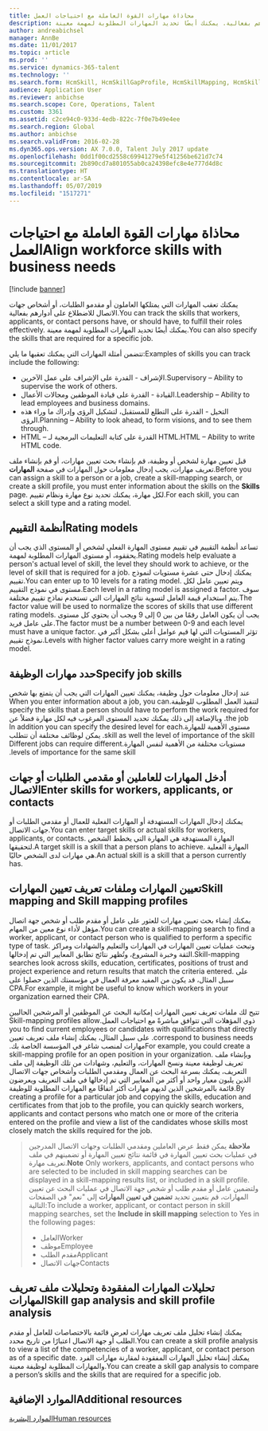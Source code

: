 ```yaml
---
title: محاذاة مهارات القوة العاملة مع احتياجات العمل
description: يمكنك تعقب المهارات التي يمتلكها العاملون أو مقدمو الطلبات، أو أشخاص جهات الاتصال للاضطلاع على أدوارهم بفعالية. يمكنك أيضًا تحديد المهارات المطلوبة لمهمة معينة.
author: andreabichsel
manager: AnnBe
ms.date: 11/01/2017
ms.topic: article
ms.prod: ''
ms.service: dynamics-365-talent
ms.technology: ''
ms.search.form: HcmSkill, HcmSkillGapProfile, HcmSkillMapping, HcmSkillType
audience: Application User
ms.reviewer: anbichse
ms.search.scope: Core, Operations, Talent
ms.custom: 3361
ms.assetid: c2ce94c0-933d-4edb-822c-7f0e7b49e4ee
ms.search.region: Global
ms.author: anbichse
ms.search.validFrom: 2016-02-28
ms.dyn365.ops.version: AX 7.0.0, Talent July 2017 update
ms.openlocfilehash: 0dd1f00cd2558c69941279e5f41256be621d7c74
ms.sourcegitcommit: 2b890cd7a801055ab0ca24398efc8e4e777d4d8c
ms.translationtype: HT
ms.contentlocale: ar-SA
ms.lasthandoff: 05/07/2019
ms.locfileid: "1517271"
---
```

# <a name="align-workforce-skills-with-business-needs"></a><span data-ttu-id="e6793-104">محاذاة مهارات القوة العاملة مع احتياجات العمل</span><span class="sxs-lookup"><span data-stu-id="e6793-104">Align workforce skills with business needs</span></span>

[!include [banner](includes/banner.md)]

<span data-ttu-id="e6793-105">يمكنك تعقب المهارات التي يمتلكها العاملون أو مقدمو الطلبات، أو أشخاص جهات الاتصال للاضطلاع على أدوارهم بفعالية.</span><span class="sxs-lookup"><span data-stu-id="e6793-105">You can track the skills that workers, applicants, or contact persons have, or should have, to fulfill their roles effectively.</span></span> <span data-ttu-id="e6793-106">يمكنك أيضًا تحديد المهارات المطلوبة لمهمة معينة.</span><span class="sxs-lookup"><span data-stu-id="e6793-106">You can also specify the skills that are required for a specific job.</span></span>

<span data-ttu-id="e6793-107">تتضمن أمثلة المهارات التي يمكنك تعقبها ما يلي:</span><span class="sxs-lookup"><span data-stu-id="e6793-107">Examples of skills you can track include the following:</span></span>
-   <span data-ttu-id="e6793-108">الإشراف - القدرة على الإشراف على عمل الآخرين.</span><span class="sxs-lookup"><span data-stu-id="e6793-108">Supervisory – Ability to supervise the work of others.</span></span>
-   <span data-ttu-id="e6793-109">القيادة - القدرة على قيادة الموظفين ومجالات الأعمال.</span><span class="sxs-lookup"><span data-stu-id="e6793-109">Leadership – Ability to lead employees and business domains.</span></span>
-   <span data-ttu-id="e6793-110">التخيل - القدرة على التطلع للمستقبل، لتشكيل الرؤى وإدراك ما وراء هذه الرؤى.</span><span class="sxs-lookup"><span data-stu-id="e6793-110">Planning – Ability to look ahead, to form visions, and to see them through.</span></span>
-   <span data-ttu-id="e6793-111">HTML – القدرة على كتابة التعليمات البرمجية لـ HTML.</span><span class="sxs-lookup"><span data-stu-id="e6793-111">HTML – Ability to write HTML code.</span></span>

<span data-ttu-id="e6793-112">قبل تعيين مهارة لشخص أو وظيفة، قم بإنشاء بحث تعيين مهارات، أو قم بإنشاء ملف تعريف مهارات، يجب إدخال معلومات حول المهارات في صفحة **المهارات**.</span><span class="sxs-lookup"><span data-stu-id="e6793-112">Before you can assign a skill to a person or a job, create a skill-mapping search, or create a skill profile, you must enter information about the skills on the **Skills** page.</span></span> <span data-ttu-id="e6793-113">لكل مهارة، يمكنك تحديد نوع مهارة ونظام تقييم.</span><span class="sxs-lookup"><span data-stu-id="e6793-113">For each skill, you can select a skill type and a rating model.</span></span>

## <a name="rating-models"></a><span data-ttu-id="e6793-114">أنظمة التقييم</span><span class="sxs-lookup"><span data-stu-id="e6793-114">Rating models</span></span>
<span data-ttu-id="e6793-115">تساعد أنظمة التقييم في تقييم مستوى المهارة الفعلي لشخص أو المستوى الذي يجب أن يحققوه، أو مستوى المهارات المطلوبة لمهمة.</span><span class="sxs-lookup"><span data-stu-id="e6793-115">Rating models help evaluate a person's actual level of skill, the level they should work to achieve, or the level of skill that is required for a job.</span></span> <span data-ttu-id="e6793-116">يمكنك إدخال حتى عشرة مستويات لنموذج تقييم.</span><span class="sxs-lookup"><span data-stu-id="e6793-116">You can enter up to 10 levels for a rating model.</span></span>  <span data-ttu-id="e6793-117">ويتم تعيين عامل لكل مستوى في نموذج التقييم.</span><span class="sxs-lookup"><span data-stu-id="e6793-117">Each level in a rating model is assigned a factor.</span></span>  <span data-ttu-id="e6793-118">سوف يتم استخدام قيمة العامل لتسوية نتائج المهارات التي تستخدم نماذج تقييم مختلفة.</span><span class="sxs-lookup"><span data-stu-id="e6793-118">The factor value will be used to normalize the scores of skills that use different rating models.</span></span>  <span data-ttu-id="e6793-119">يجب أن يكون العامل رقمًا من بين 0 إلى 9 ويجب أن يحتوي كل مستوى على عامل فريد.</span><span class="sxs-lookup"><span data-stu-id="e6793-119">The factor must be a number between 0-9 and each level must have a unique factor.</span></span>  <span data-ttu-id="e6793-120">تؤثر المستويات التي لها قيم عوامل أعلى بشكل أكبر في نموذج تقييم.</span><span class="sxs-lookup"><span data-stu-id="e6793-120">Levels with higher factor values carry more weight in a rating model.</span></span>

## <a name="specify-job-skills"></a><span data-ttu-id="e6793-121">حدد مهارات الوظيفة</span><span class="sxs-lookup"><span data-stu-id="e6793-121">Specify job skills</span></span>
<span data-ttu-id="e6793-122">‏‫عند إدخال معلومات حول وظيفة، يمكنك تعيين المهارات التي يجب أن يتمتع بها شخص لتنفيذ العمل المطلوب للوظيفة.</span><span class="sxs-lookup"><span data-stu-id="e6793-122">When you enter information about a job, you can specify the skills that a person should have to perform the work required for the job.</span></span>  <span data-ttu-id="e6793-123">وبالإضافة إلى ذلك يمكنك تحديد المستوى المرغوب فيه لكل مهارة فضلاً عن مستوى الأهمية للمهارة.</span><span class="sxs-lookup"><span data-stu-id="e6793-123">In addition you can specify the desired level for each skill as well the level of importance of the skill.</span></span> <span data-ttu-id="e6793-124">يمكن لوظائف مختلفة أن تتطلب مستويات مختلفة من الأهمية لنفس المهارة.</span><span class="sxs-lookup"><span data-stu-id="e6793-124">Different jobs can require different levels of importance for the same skill.</span></span>

## <a name="enter-skills-for-workers-applicants-or-contacts"></a><span data-ttu-id="e6793-125">أدخل المهارات للعاملين أو مقدمي الطلبات أو جهات الاتصال</span><span class="sxs-lookup"><span data-stu-id="e6793-125">Enter skills for workers, applicants, or contacts</span></span>
<span data-ttu-id="e6793-126">يمكنك إدخال المهارات المستهدفة أو المهارات الفعلية للعمال أو مقدمي الطلبات أو جهات الاتصال.</span><span class="sxs-lookup"><span data-stu-id="e6793-126">You can enter target skills or actual skills for workers, applicants, or contacts.</span></span> <span data-ttu-id="e6793-127">المهارة المستهدفة هي المهارة التي يخطط الشخص لتحقيقها.</span><span class="sxs-lookup"><span data-stu-id="e6793-127">A target skill is a skill that a person plans to achieve.</span></span> <span data-ttu-id="e6793-128">المهارة الفعلية هي مهارات لدى الشخص حاليًا.</span><span class="sxs-lookup"><span data-stu-id="e6793-128">An actual skill is a skill that a person currently has.</span></span>

## <a name="skill-mapping-and-skill-mapping-profiles"></a><span data-ttu-id="e6793-129"> تعيين المهارات وملفات تعريف تعيين المهارات</span><span class="sxs-lookup"><span data-stu-id="e6793-129">Skill mapping and Skill mapping profiles</span></span>
<span data-ttu-id="e6793-130">يمكنك إنشاء بحث تعيين مهارات للعثور على عامل أو مقدم طلب أو شخص جهة اتصال مؤهل لأداء نوع معين من المهام.</span><span class="sxs-lookup"><span data-stu-id="e6793-130">You can create a skill-mapping search to find a worker, applicant, or contact person who is qualified to perform a specific type of task.</span></span> <span data-ttu-id="e6793-131">وتبحث عمليات تعيين المهارات في المهارات والتعليم والشهادات ومراكز الثقة وخبرة المشروع، وتُظهر نتائج تطابق المعايير التي تم إدخالها.</span><span class="sxs-lookup"><span data-stu-id="e6793-131">Skill-mapping searches look across skills, education, certificates, positions of trust and project experience and return results that match the criteria entered.</span></span>  <span data-ttu-id="e6793-132">على سبيل المثال، قد يكون من المفيد معرفة العمال في مؤسستك الذين حصلوا على CPA.</span><span class="sxs-lookup"><span data-stu-id="e6793-132">For example, it might be useful to know which workers in your organization earned their CPA.</span></span>

<span data-ttu-id="e6793-133">‏‫تتيح لك ملفات تعريف تعيين المهارات إمكانية البحث عن الموظفين أو المرشحين الحاليين ذوي المؤهلات التي تتوافق مباشرةً مع احتياجات العمل.</span><span class="sxs-lookup"><span data-stu-id="e6793-133">Skill-mapping profiles allow you to find current employees or candidates with qualifications that directly correspond to business needs.</span></span>  <span data-ttu-id="e6793-134">على سبيل المثال، يمكنك إنشاء ملف تعريف تعيين مهارات لمنصب شاغر في المؤسسة الخاصة بك.‬</span><span class="sxs-lookup"><span data-stu-id="e6793-134">For example, you could create a skill-mapping profile for an open position in your organization.</span></span> <span data-ttu-id="e6793-135">وبإنشاء ملف تعريف لوظيفة معينة ونسخ المهارات، والتعليم، وشهادات من تلك الوظيفة إلى ملف التعريف، يمكنك بسرعة البحث عن العمال ومقدمي الطلبات وأشخاص جهات الاتصال الذين يلبون معيار واحد أو أكثر من المعايير التي تم إدخالها في ملف التعريف ويعرضون قائمة بالمرشحين الذين لديهم مهارات أكثر اتفاقًا مع المهارات المطلوبة للوظيفة.</span><span class="sxs-lookup"><span data-stu-id="e6793-135">By creating a profile for a particular job and copying the skills, education and certificates from that job to the profile, you can quickly search workers, applicants and contact persons who match one or more of the criteria entered on the profile and view a list of the candidates whose skills most closely match the skills required for the job.</span></span>

> <span data-ttu-id="e6793-136">**ملاحظة** يمكن فقط عرض العاملين ومقدمي الطلبات وجهات الاتصال المدرجين في عمليات بحث تعيين المهارة في قائمة نتائج تعيين المهارة أو تضمينهم في ملف تعريف مهارة.</span><span class="sxs-lookup"><span data-stu-id="e6793-136">**Note** Only workers, applicants, and contact persons who are selected to be included in skill mapping searches can be displayed in a skill-mapping results list, or included in a skill profile.</span></span> <span data-ttu-id="e6793-137">ولتضمين عامل أو مقدم طلب أو شخص جهة الاتصال في عمليات البحث عن تعيين المهارات، قم بتعيين تحديد **تضمين في تعيين المهارات** إلى "نعم" في الصفحات التالية:</span><span class="sxs-lookup"><span data-stu-id="e6793-137">To include a worker, applicant, or contact person in skill mapping searches, set the **Include in skill mapping** selection to Yes in the following pages:</span></span>
> 
> + <span data-ttu-id="e6793-138">العامل</span><span class="sxs-lookup"><span data-stu-id="e6793-138">Worker</span></span>
> + <span data-ttu-id="e6793-139">موظف</span><span class="sxs-lookup"><span data-stu-id="e6793-139">Employee</span></span>
> + <span data-ttu-id="e6793-140">مقدم الطلب</span><span class="sxs-lookup"><span data-stu-id="e6793-140">Applicant</span></span>
> + <span data-ttu-id="e6793-141">جهات الاتصال</span><span class="sxs-lookup"><span data-stu-id="e6793-141">Contacts</span></span>

## <a name="skill-gap-analysis-and-skill-profile-analysis"></a><span data-ttu-id="e6793-142">تحليلات المهارات المفقودة وتحليلات ملف تعريف المهارات</span><span class="sxs-lookup"><span data-stu-id="e6793-142">Skill gap analysis and skill profile analysis</span></span>
<span data-ttu-id="e6793-143">يمكنك إنشاء تحليل ملف تعريف مهارات لعرض قائمة بالاختصاصات للعامل أو مقدم الطلب أو جهة الاتصال اعتبارًا من تاريخ محدد.</span><span class="sxs-lookup"><span data-stu-id="e6793-143">You can create a skill profile analysis to view a list of the competencies of a worker, applicant, or contact person as of a specific date.</span></span> <span data-ttu-id="e6793-144">يمكنك إنشاء تحليل المهارات المفقودة لمقارنة مهارات الفرد والمهارات المطلوبة لوظيفة معينة.</span><span class="sxs-lookup"><span data-stu-id="e6793-144">You can create a skill gap analysis to compare a person’s skills and the skills that are required for a specific job.</span></span>  



<a name="additional-resources"></a><span data-ttu-id="e6793-145">الموارد الإضافية</span><span class="sxs-lookup"><span data-stu-id="e6793-145">Additional resources</span></span>
--------

[<span data-ttu-id="e6793-146">الموارد البشرية</span><span class="sxs-lookup"><span data-stu-id="e6793-146">Human resources</span></span>](index.md)



